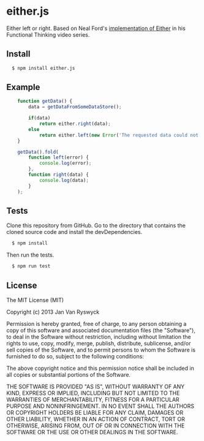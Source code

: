 # either.js

Either left or right. Based on Neal Ford's [implementation of Either](https://github.com/nealford/NealFord_FunctionalThinkingVideo_Samples) in his Functional Thinking video series.

## Install

``` bash
  $ npm install either.js
```

## Example


``` js
	function getData() {
		data = getDataFromSomeDataStore();

		if(data)
			return either.right(data);
		else
			return either.left(new Error('The requested data could not be found in the data store.'));
	}

	getData().fold(
		function left(error) {
			console.log(error);
		},
		function right(data) {
			console.log(data);
		}
	);
```

## Tests

Clone this repository from GitHub. Go to the directory that contains the cloned source code and install the devDependencies.

``` bash
  $ npm install
```

Then run the tests.

``` bash
  $ npm run test
```

## License

The MIT License (MIT)

Copyright (c) 2013 Jan Van Ryswyck

Permission is hereby granted, free of charge, to any person obtaining a copy of
this software and associated documentation files (the "Software"), to deal in
the Software without restriction, including without limitation the rights to
use, copy, modify, merge, publish, distribute, sublicense, and/or sell copies of
the Software, and to permit persons to whom the Software is furnished to do so,
subject to the following conditions:

The above copyright notice and this permission notice shall be included in all
copies or substantial portions of the Software.

THE SOFTWARE IS PROVIDED "AS IS", WITHOUT WARRANTY OF ANY KIND, EXPRESS OR
IMPLIED, INCLUDING BUT NOT LIMITED TO THE WARRANTIES OF MERCHANTABILITY, FITNESS
FOR A PARTICULAR PURPOSE AND NONINFRINGEMENT. IN NO EVENT SHALL THE AUTHORS OR
COPYRIGHT HOLDERS BE LIABLE FOR ANY CLAIM, DAMAGES OR OTHER LIABILITY, WHETHER
IN AN ACTION OF CONTRACT, TORT OR OTHERWISE, ARISING FROM, OUT OF OR IN
CONNECTION WITH THE SOFTWARE OR THE USE OR OTHER DEALINGS IN THE SOFTWARE.